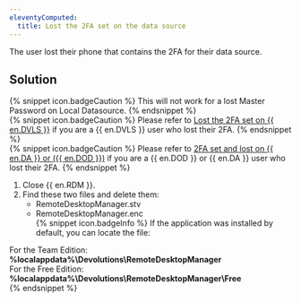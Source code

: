 ```yaml
---
eleventyComputed:
  title: Lost the 2FA set on the data source
---
```

The user lost their phone that contains the 2FA for their data source.
## Solution  
{% snippet icon.badgeCaution %}
This will not work for a lost Master Password on Local Datasource.
{% endsnippet %}  
{% snippet icon.badgeCaution %}
Please refer to [Lost the 2FA set on {{ en.DVLS }}](/kb/remote-desktop-manager/troubleshooting-articles/2fa-server-lost/) if you are a {{ en.DVLS }} user who lost their 2FA.
{% endsnippet %}  
{% snippet icon.badgeCaution %}
Please refer to [2FA set and lost on {{ en.DA }} or ({{ en.DOD }})](/kb/remote-desktop-manager/troubleshooting-articles/2fa-lost-devolutions-account-dod/) if you are a {{ en.DOD }} or {{ en.DA }} user who lost their 2FA.
{% endsnippet %}  

1. Close {{ en.RDM }}.
1. Find these two files and delete them:
    * RemoteDesktopManager.stv
    * RemoteDesktopManager.enc  
{% snippet icon.badgeInfo %}
If the application was installed by default, you can locate the file:

For the Team Edition: **%localappdata%\Devolutions\RemoteDesktopManager**  
For the Free Edition: **%localappdata%\Devolutions\RemoteDesktopManager\Free**  
{% endsnippet %}
